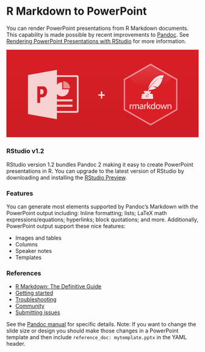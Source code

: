 
# R Markdown to PowerPoint

You can render PowerPoint presentations from R Markdown documents. This capability is made possible by recent improvements to [Pandoc](http://pandoc.org/releases.html). See [Rendering PowerPoint Presentations with RStudio](https://support.rstudio.com/hc/en-us/articles/360004672913) for more information.

![](ppt-rmd.png)


### RStudio v1.2

RStudio version 1.2 bundles Pandoc 2 making it easy to create PowerPoint presentations in R. You can upgrade to the latest version of RStudio by downloading and installing the [RStudio Preview](https://www.rstudio.com/products/rstudio/download/preview/).

### Features

You can generate most elements supported by Pandoc’s Markdown with the PowerPoint output including: Inline formatting; lists; LaTeX math expressions/equations; hyperlinks; block quotations; and more. Additionally, PowerPoint output support these nice features:

* Images and tables
* Columns
* Speaker notes
* Templates

### References

* [R Markdown: The Definitive Guide](https://bookdown.org/yihui/rmarkdown/powerpoint-presentation.html)
* [Getting started](https://support.rstudio.com/hc/en-us/articles/360004672913-Rendering-PowerPoint-Presentations-with-RStudio)
* [Troubleshooting](https://support.rstudio.com/hc/en-us/articles/360006283914)
* [Community](https://community.rstudio.com/)
* [Submitting issues](https://github.com/rstudio/rmarkdown/issues)

See the [Pandoc manual](http://pandoc.org/MANUAL.html) for specific details. Note: If you want to change the slide size or design you should make those changes in a PowerPoint template and then include `reference_doc: mytemplate.pptx` in the YAML header.
